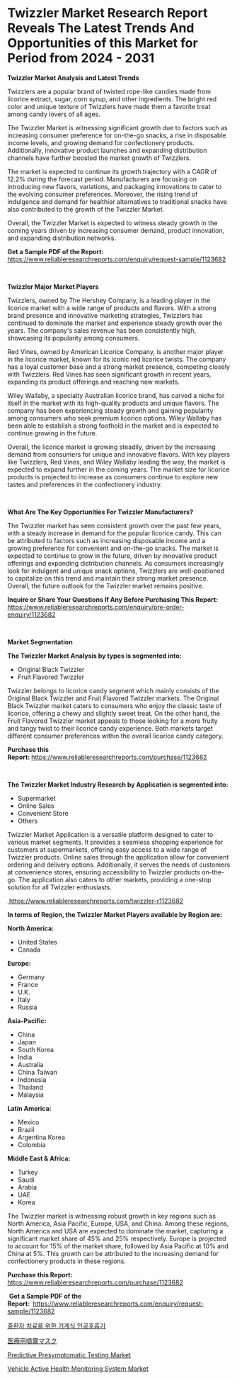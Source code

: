 <p><h1>Twizzler Market Research Report Reveals The Latest Trends And Opportunities of this Market for Period from 2024 - 2031</h1></p><p><strong>Twizzler Market Analysis and Latest Trends</strong></p>
<p><p>Twizzlers are a popular brand of twisted rope-like candies made from licorice extract, sugar, corn syrup, and other ingredients. The bright red color and unique texture of Twizzlers have made them a favorite treat among candy lovers of all ages.</p><p>The Twizzler Market is witnessing significant growth due to factors such as increasing consumer preference for on-the-go snacks, a rise in disposable income levels, and growing demand for confectionery products. Additionally, innovative product launches and expanding distribution channels have further boosted the market growth of Twizzlers.</p><p>The market is expected to continue its growth trajectory with a CAGR of 12.2% during the forecast period. Manufacturers are focusing on introducing new flavors, variations, and packaging innovations to cater to the evolving consumer preferences. Moreover, the rising trend of indulgence and demand for healthier alternatives to traditional snacks have also contributed to the growth of the Twizzler Market.</p><p>Overall, the Twizzler Market is expected to witness steady growth in the coming years driven by increasing consumer demand, product innovation, and expanding distribution networks.</p></p>
<p><strong>Get a Sample PDF of the Report:&nbsp;</strong> <a href="https://www.reliableresearchreports.com/enquiry/request-sample/1123682">https://www.reliableresearchreports.com/enquiry/request-sample/1123682</a></p>
<p>&nbsp;</p>
<p><strong>Twizzler Major Market Players</strong></p>
<p><p>Twizzlers, owned by The Hershey Company, is a leading player in the licorice market with a wide range of products and flavors. With a strong brand presence and innovative marketing strategies, Twizzlers has continued to dominate the market and experience steady growth over the years. The company's sales revenue has been consistently high, showcasing its popularity among consumers.</p><p>Red Vines, owned by American Licorice Company, is another major player in the licorice market, known for its iconic red licorice twists. The company has a loyal customer base and a strong market presence, competing closely with Twizzlers. Red Vines has seen significant growth in recent years, expanding its product offerings and reaching new markets.</p><p>Wiley Wallaby, a specialty Australian licorice brand, has carved a niche for itself in the market with its high-quality products and unique flavors. The company has been experiencing steady growth and gaining popularity among consumers who seek premium licorice options. Wiley Wallaby has been able to establish a strong foothold in the market and is expected to continue growing in the future.</p><p>Overall, the licorice market is growing steadily, driven by the increasing demand from consumers for unique and innovative flavors. With key players like Twizzlers, Red Vines, and Wiley Wallaby leading the way, the market is expected to expand further in the coming years. The market size for licorice products is projected to increase as consumers continue to explore new tastes and preferences in the confectionery industry.</p></p>
<p>&nbsp;</p>
<p><strong>What Are The Key Opportunities For Twizzler Manufacturers?</strong></p>
<p><p>The Twizzler market has seen consistent growth over the past few years, with a steady increase in demand for the popular licorice candy. This can be attributed to factors such as increasing disposable income and a growing preference for convenient and on-the-go snacks. The market is expected to continue to grow in the future, driven by innovative product offerings and expanding distribution channels. As consumers increasingly look for indulgent and unique snack options, Twizzlers are well-positioned to capitalize on this trend and maintain their strong market presence. Overall, the future outlook for the Twizzler market remains positive.</p></p>
<p><strong>Inquire or Share Your Questions If Any Before Purchasing This Report:</strong> <a href="https://www.reliableresearchreports.com/enquiry/pre-order-enquiry/1123682">https://www.reliableresearchreports.com/enquiry/pre-order-enquiry/1123682</a></p>
<p>&nbsp;</p>
<p><strong>Market Segmentation</strong></p>
<p><strong>The Twizzler Market Analysis by types is segmented into:</strong></p>
<p><ul><li>Original Black Twizzler</li><li>Fruit Flavored Twizzler</li></ul></p>
<p><p>Twizzler belongs to licorice candy segment which mainly consists of the Original Black Twizzler and Fruit Flavored Twizzler markets. The Original Black Twizzler market caters to consumers who enjoy the classic taste of licorice, offering a chewy and slightly sweet treat. On the other hand, the Fruit Flavored Twizzler market appeals to those looking for a more fruity and tangy twist to their licorice candy experience. Both markets target different consumer preferences within the overall licorice candy category.</p></p>
<p><strong>Purchase this Report:&nbsp;</strong><a href="https://www.reliableresearchreports.com/purchase/1123682">https://www.reliableresearchreports.com/purchase/1123682</a></p>
<p>&nbsp;</p>
<p><strong>The Twizzler Market Industry Research by Application is segmented into:</strong></p>
<p><ul><li>Supermarket</li><li>Online Sales</li><li>Convenient Store</li><li>Others</li></ul></p>
<p><p>Twizzler Market Application is a versatile platform designed to cater to various market segments. It provides a seamless shopping experience for customers at supermarkets, offering easy access to a wide range of Twizzler products. Online sales through the application allow for convenient ordering and delivery options. Additionally, it serves the needs of customers at convenience stores, ensuring accessibility to Twizzler products on-the-go. The application also caters to other markets, providing a one-stop solution for all Twizzler enthusiasts.</p></p>
<p><a href="https://www.reliableresearchreports.com/twizzler-r1123682">&nbsp;https://www.reliableresearchreports.com/twizzler-r1123682</a></p>
<p><strong>In terms of Region, the Twizzler Market Players available by Region are:</strong></p>
<p>
    <p> <strong> North America: </strong>
        <ul>
            <li>United States</li>
            <li>Canada</li>
        </ul>
        </p> 
    <p> <strong> Europe: </strong>
        <ul>
            <li>Germany</li>
            <li>France</li>
            <li>U.K.</li>
            <li>Italy</li>
            <li>Russia</li>
        </ul>
        </p> 
    <p> <strong> Asia-Pacific: </strong>
        <ul>
            <li>China</li>
            <li>Japan</li>
            <li>South Korea</li>
            <li>India</li>
            <li>Australia</li>
            <li>China Taiwan</li>
            <li>Indonesia</li>
            <li>Thailand</li>
            <li>Malaysia</li>
        </ul>
        </p> 
    <p> <strong> Latin America: </strong>
        <ul>
            <li>Mexico</li>
            <li>Brazil</li>
            <li>Argentina Korea</li>
            <li>Colombia</li>
        </ul>
        </p> 
    <p> <strong> Middle East & Africa: </strong>
        <ul>
            <li>Turkey</li>
            <li>Saudi</li>
            <li>Arabia</li>
            <li>UAE</li>
            <li>Korea</li>
        </ul>
    </p>
    </p>
<p><p>The Twizzler market is witnessing robust growth in key regions such as North America, Asia Pacific, Europe, USA, and China. Among these regions, North America and USA are expected to dominate the market, capturing a significant market share of 45% and 25% respectively. Europe is projected to account for 15% of the market share, followed by Asia Pacific at 10% and China at 5%. This growth can be attributed to the increasing demand for confectionery products in these regions.</p></p>
<p><strong>Purchase this Report: </strong><a href="https://www.reliableresearchreports.com/purchase/1123682">https://www.reliableresearchreports.com/purchase/1123682</a></p>
<p>&nbsp;<strong>Get a Sample PDF of the Report:&nbsp;&nbsp;</strong><a href="https://www.reliableresearchreports.com/enquiry/request-sample/1123682">https://www.reliableresearchreports.com/enquiry/request-sample/1123682</a></p>
<p><strong></strong></p>
<p><p><a href="https://github.com/vs10l4sfg5c/Market-Research-Report-List-2/blob/main/4352630160152.md">중환자 치료를 위한 기계식 인공호흡기</a></p><p><a href="https://medium.com/@elishelacruz56456/%E5%8C%BB%E7%99%82%E7%94%A8%E3%83%8D%E3%83%96%E3%83%A9%E3%82%A4%E3%82%B6%E3%83%BC%E3%83%9E%E3%82%B9%E3%82%AF%E5%B8%82%E5%A0%B4%E3%81%AB%E6%B7%B1%E3%81%8F%E6%BD%9C%E5%85%A5-%E3%81%9D%E3%81%AE%E3%83%88%E3%83%AC%E3%83%B3%E3%83%89-%E5%B8%82%E5%A0%B4%E3%82%BB%E3%82%B0%E3%83%A1%E3%83%B3%E3%83%86%E3%83%BC%E3%82%B7%E3%83%A7%E3%83%B3-%E7%AB%B6%E5%90%88%E5%88%86%E6%9E%90-7e8890508746">医療用噴霧マスク</a></p><p><a href="https://www.linkedin.com/pulse/analyzing-predictive-presymptomatic-testing-market-global-acthc">Predictive Presymptomatic Testing Market</a></p><p><a href="https://www.linkedin.com/pulse/vehicle-active-health-monitoring-system-market-report-cqczc">Vehicle Active Health Monitoring System Market</a></p></p>